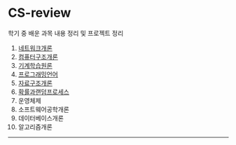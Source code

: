 # CS-review

학기 중 배운 과목 내용 정리 및 프로젝트 정리

1. [네트워크개론](https://github.com/jun4021/CS-review/tree/master/Network)
2. [컴퓨터구조개론](https://github.com/jun4021/CS-review/tree/master/Computer%20Architecture)
3. [기계학습원론](https://github.com/jun4021/CS-review/tree/master/Fundamental%20of%20Machine%20Learning)
4. [프로그래밍언어](https://github.com/jun4021/CS-review/tree/master/Programming%20Language)
5. [자료구조개론](https://github.com/jun4021/CS-review/tree/master/DataStructure)
6. [확률과랜덤프로세스](https://github.com/jun4021/CS-review/tree/master/Probability%20and%20Random%20Process)
7. 운영체제
8. 소프트웨어공학개론
9. 데이터베이스개론
10. 알고리즘개론

--------
